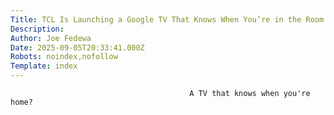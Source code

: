 ```yaml
---
Title: TCL Is Launching a Google TV That Knows When You’re in the Room
Description: 
Author: Joe Fedewa
Date: 2025-09-05T20:33:41.000Z
Robots: noindex,nofollow
Template: index
---
```


                                            A TV that knows when you're home?
                                        
